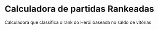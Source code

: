 # Calculadora de partidas Rankeadas
 Calculadora que classifica o rank do Herói baseada no saldo de vitórias
